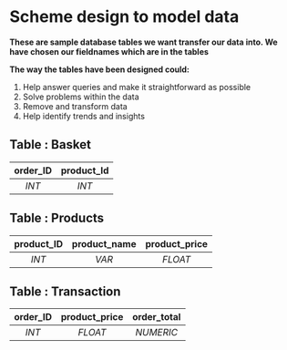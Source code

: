 # Scheme design to model data

**These are sample database tables we want transfer our data into. We have chosen our fieldnames which are in the tables**

**The way the tables have been designed could:**
1. Help answer queries and make it straightforward as possible
2. Solve problems within the data
3. Remove and transform data
4. Help identify trends and insights

## Table : Basket
|  **order_ID** |  **product_Id** | 
|:-------------:|:---------------:|
|     *INT*     |      *INT*      |       
           

## Table : Products
| **product_ID** | **product_name**  | **product_price** |
|:--------------:|:-----------------:|:-----------------:|
|     *INT*      |       *VAR*       |      *FLOAT*      | 
           

## Table : Transaction
|  **order_ID**  |  **product_price** |   **order_total**  |
|:--------------:|:------------------:|:------------------:|
|     *INT*      |      *FLOAT*       |      *NUMERIC*     |   


